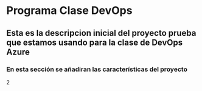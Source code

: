 # Programa Clase DevOps
## Esta es la descripcion inicial del proyecto prueba que estamos usando para la clase de DevOps Azure 
### En esta sección se añadiran las características del proyecto
2
